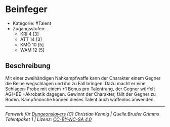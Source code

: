 <!---
Dies ist ein Fanwerk für DUNGEONSLAYERS (C) von Christian Kennig

Quellen:      [Bruder Grimms Talentpaket 1](https://www.f-space.de/ds4/downloads.html)
              [Talentbeschreibungen](https://www.f-space.de/ds4/tools-talentcards.html)
License:      [CC-BY-NC-SA 4.0](https://creativecommons.org/licenses/by-nc-sa/4.0/deed.de)
Richtlinien:  [Fanwerkrichtlinien](https://www.dungeonslayers.net/fanwerk-richtlinien/)
Autor:        Zauberlehrling
-->

  
# Beinfeger  
- Kategorie: #Talent  
- Zugangsstufen:  
  - KRI 4 [3]  
  - ATT 14 [3]  
  - KMÖ 10 [5]  
  - WAM 12 [5]  

## Beschreibung  
Mit einer zweihändigen Nahkampfwaffe kann der Charakter einem Gegner die Beine wegschlagen und ihn zu Fall bringen. Dazu macht er eine Schlagen-Probe mit einem +1 Bonus pro Talentrang, der Gegner würfelt AGI+BE +Akrobatik dagegen. Gewinnt der Charakter, fällt der Gegner zu Boden. Kampfmönche können dieses Talent auch waffenlos anwenden.


___  
*Fanwerk für [Dungeonslayers](https://www.dungeonslayers.net/) (C) Christian Kennig | Quelle:Bruder Grimms Talentpaket 1 | Lizenz: [CC-BY-NC-SA 4.0](https://creativecommons.org/licenses/by-nc-sa/4.0/deed.de)*  